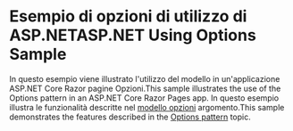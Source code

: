 # <a name="aspnet-using-options-sample"></a><span data-ttu-id="3fdab-101">Esempio di opzioni di utilizzo di ASP.NET</span><span class="sxs-lookup"><span data-stu-id="3fdab-101">ASP.NET Using Options Sample</span></span>

<span data-ttu-id="3fdab-102">In questo esempio viene illustrato l'utilizzo del modello in un'applicazione ASP.NET Core Razor pagine Opzioni.</span><span class="sxs-lookup"><span data-stu-id="3fdab-102">This sample illustrates the use of the Options pattern in an ASP.NET Core Razor Pages app.</span></span> <span data-ttu-id="3fdab-103">In questo esempio illustra le funzionalità descritte nel [modello opzioni](https://docs.microsoft.com/aspnet/core/fundamentals/configuration/options) argomento.</span><span class="sxs-lookup"><span data-stu-id="3fdab-103">This sample demonstrates the features described in the [Options pattern](https://docs.microsoft.com/aspnet/core/fundamentals/configuration/options) topic.</span></span>
